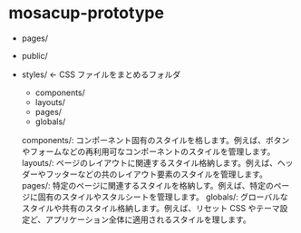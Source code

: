 # mosacup-prototype

- pages/
- public/
- styles/ ← CSS ファイルをまとめるフォルダ

  - components/
  - layouts/
  - pages/
  - globals/

  components/: コンポーネント固有のスタイルを格します。例えば、ボタンやフォームなどの再利用可なコンポーネントのスタイルを管理します。
  layouts/: ページのレイアウトに関連するスタイル格納します。例えば、ヘッダーやフッターなどの共のレイアウト要素のスタイルを管理します。
  pages/: 特定のページに関連するスタイルを格納しす。例えば、特定のページに固有のスタイルやスタルシートを管理します。
  globals/: グローバルなスタイルや共有のスタイル格納します。例えば、リセット CSS やテーマ設定ど、アプリケーション全体に適用されるスタイルを理します。
